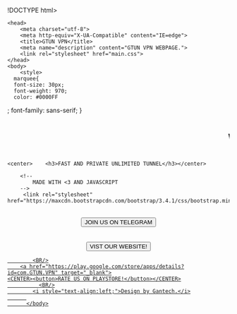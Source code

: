 !DOCTYPE html>
<html>
    
    <head>
        <meta charset="utf-8">
        <meta http-equiv="X-UA-Compatible" content="IE=edge">
        <title>GTUN VPN</title>
        <meta name="description" content="GTUN VPN WEBPAGE.">
        <link rel="stylesheet" href="main.css">
    </head>
    <body>
        <style>
      marquee{
      font-size: 30px;
      font-weight: 970;
      color: #0000FF
;
      font-family: sans-serif;
      }
    </style>
        <marquee>  <center>  <h1>WELCOME TO GTUN VPN OFFICIAL WEBSITE</h1> </center></marquee>
       
    <center>    <h3>FAST AND PRIVATE UNLIMITED TUNNEL</h3></center>
        
        <!--
            MADE WITH <3 AND JAVASCRIPT
        -->
         <link rel="stylesheet" href="https://maxcdn.bootstrapcdn.com/bootstrap/3.4.1/css/bootstrap.min.css">
  <script src="https://ajax.googleapis.com/ajax/libs/jquery/3.5.1/jquery.min.js"></script>
  <script src="https://maxcdn.bootstrapcdn.com/bootstrap/3.4.1/js/bootstrap.min.js"></script>


<BR/>
    <a href="http://T.ME/GANTECHS" target="_blank">
  
 <CENTER> <button type="button" class="btn btn-primary">JOIN US ON TELEGRAM</button></CENTER>
<BR/>
    <BR/>
        <a href="http://GANTECH.COM.NG" target="_blank">
	<CENTER><button>VIST OUR WEBSITE!</button></CENTER>
            
            <BR/>
        <a href="https://play.google.com/store/apps/details?id=com.GTUN.VPN" target="_blank">
	<CENTER><button>RATE US ON PLAYSTORE!</button></CENTER>
              <BR/>
            <i style="text-align:left;">Design by Gantech.</i>
          
          </body>
</html>
